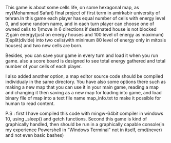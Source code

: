 This game is about some cells life, on some hexagonal map, as my(Mohammad Safari) final project of first term in amirkabir university of tehran.In this game each player has equal number of cells with energy level 0, and some random name, and in each turn player can choose one of owned cells to 1)move in 6 directions if destinated house is not blocked 2)gain energy(just on energy houses and 100 level of energy as maximum) 3)split(divide) into two cells(with minimum 80 level of energy only in mitosis houses) and two new cells are born.

Besides, you can save your game in every turn and load it when you run game. also a score board is designed to see total energy gathered and total number of your cells of each player. 

I also added another option, a map editor source code should be compiled individualy in the same directory. You have also some options there such as making a new map that you can use it in your main game, reading a map and changing it then saving as a new map for loading into game, and load binary file of map into a text file name map_info.txt to make it possible for human to read content.

P.S : first I have compiled this code with mingw-64bit compiler in windows 10, using _sleep() and getch functions.
Second this game is kind of graphically handled, then should be run in a graphically capable console(in my experience Powershell in "Windows Terminal" not in itself, cmd(never) and not even basic bashes) 
